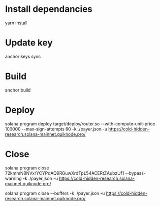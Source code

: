 # Install dependancies
yarn install

# Update key
anchor keys sync

# Build
anchor build

# Deploy
solana program deploy target/deploy/router.so --with-compute-unit-price 100000 --max-sign-attempts 60 -k ./payer.json -u https://cold-hidden-research.solana-mainnet.quiknode.pro/

# Close 
solana program close 72kmmN8NVxrYCYPdAQ9RGuwXrdTpL54ACERtZAubzUf1 --bypass-warning -k ./payer.json -u https://cold-hidden-research.solana-mainnet.quiknode.pro/

solana program close --buffers -k ./payer.json -u https://cold-hidden-research.solana-mainnet.quiknode.pro/